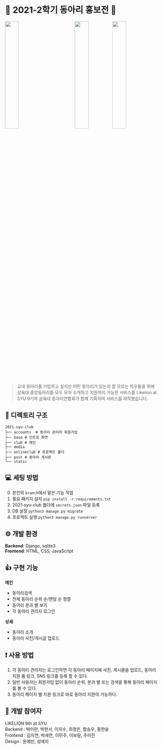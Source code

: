 # 🎊 2021-2학기 동아리 홍보전 🦁
<img src="https://user-images.githubusercontent.com/63850508/200763096-8b507101-82db-4727-9ad1-fa7247996b54.jpg" width="30%" align="left"/>
<img src="https://user-images.githubusercontent.com/63850508/200764192-53faeedc-fd0b-4fd8-9237-005dc1d2d250.jpg" width="30%" align="right"/>
<p align="center"><img src="https://user-images.githubusercontent.com/63850508/200763743-0ac11804-8586-4ba8-85e0-82a32f959700.jpg" width="30%"/></p>

> 교내 동아리를 가입하고 싶지만 어떤 동아리가 있는지 잘 모르는 학우들을 위해 삼육대 중앙동아리를 모두 모아 소개하고 지원까지 가능한 서비스를  Likelion at SYU 9기와 삼육대 동아리연합회가 함께 기획하여 서비스를 제작했습니다.

## 📁 디렉토리 구조
```
2021-syu-club
├── accounts  # 동아리 관리자 회원가입
├── base # 인트로 화면
├── club # 메인
├── media 
├── onlineclub # 프로젝트 폴더
├── post # 동아리 게시판
└── static
```

## 💻 세팅 방법
0. 본인의 ```branch```에서 맡은 기능 작업
1. 필요 패키지 설치 ```pip install -r requirements.txt```
2. 2021-syu-club 폴더에 ```secrets.json``` 파일 등록
3. DB 설정 ```python3 manage.py migrate```
4. 프로젝트 실행 ```python3 manage.py runserver```

## ⚙️ 개발 환경
**Backend**: Django, sqlite3<br>
**Frontend**: HTML, CSS, JavaScript

## 👍 구현 기능
**메인**
- 동아리검색
- 전체 동아리 순위 순/랜덤 순 정렬
- 동아리 분과 별 보기
- 각 동아리 관리자 로그인<br>

**상세**
- 동아리 소개
- 동아리 사진/게시글 업로드

## ❗️ 사용 방법
1. 각 동아리 관리자는 로그인하면 각 동아리 페이지에 사진, 게시물을 업로드, 동아리 지원 폼 링크, SNS 링크를 등록 할 수 있다.
2. 일반 사용자는 회원가입 없이 동아리 순위, 분과 별 또는 검색을 통해 동아리 페이지를 볼 수 있다.
3. 동아리 페이지 별 지원 링크로 바로 동아리 지원이 가능하다. 

## 🦁 개발 참여자
LIKELION 9th at SYU<br>
Backend : 박미란, 박현서, 이지수, 최정은, 함승우, 황한슬<br>
Frontend : 김지연, 박세연, 이민주, 이보람, 주미진<br>
Design : 윤예빈, 성에지